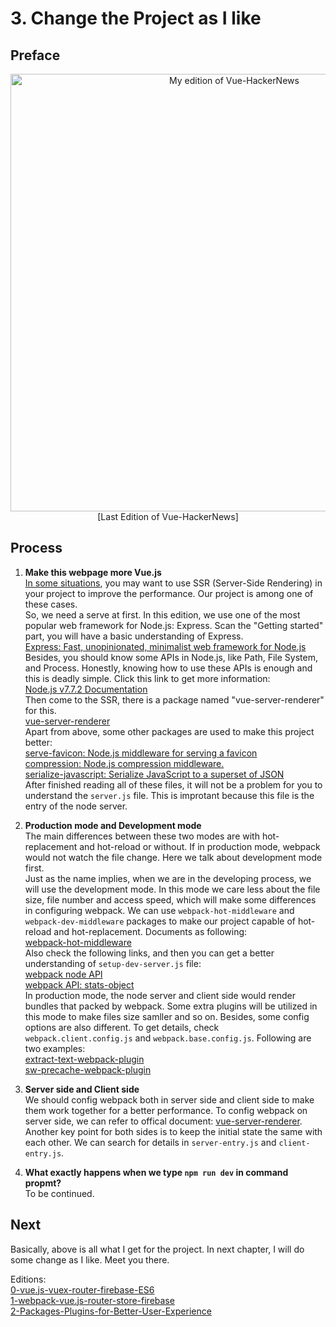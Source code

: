 # 3. Change the Project as I like

## Preface

<p align="center">
    <img src="./public/last-edition-resize.gif" width="700px" alt="My edition of Vue-HackerNews" >
    <br/>
    [Last Edition of Vue-HackerNews]
</p>

## Process
1. **Make this webpage more Vue.js**  
[In some situations](https://vuejs.org/v2/guide/ssr.html), you may want to use SSR (Server-Side Rendering) in your project to improve the performance. Our project is among one of these cases.  
So, we need a serve at first. In this edition, we use one of the most popular web framework for Node.js: Express. Scan the "Getting started" part, you will have a basic understanding of Express.  
[Express: Fast, unopinionated, minimalist web framework for Node.js](http://expressjs.com/)  
Besides, you should know some APIs in Node.js, like Path, File System, and Process. Honestly, knowing how to use these APIs is enough and this is deadly simple. Click this link to get more information:  
[Node.js v7.7.2 Documentation](https://nodejs.org/api/)  
Then come to the SSR, there is a package named "vue-server-renderer" for this.  
[vue-server-renderer](https://www.npmjs.com/package/vue-server-renderer#api)  
Apart from above, some other packages are used to make this project better:  
[serve-favicon: Node.js middleware for serving a favicon](https://www.npmjs.com/package/serve-favicon)  
[compression: Node.js compression middleware.](https://www.npmjs.com/package/compression)  
[serialize-javascript: Serialize JavaScript to a superset of JSON](https://www.npmjs.com/package/serialize-javascript)   
After finished reading all of these files, it will not be a problem for you to understand the `server.js` file. This is improtant because this file is the entry of the node server.    

2. **Production mode and Development mode**  
The main differences between these two modes are with hot-replacement and hot-reload or without. If in production mode, webpack would not watch the file change. Here we talk about development mode first.  
Just as the name implies, when we are in the developing process, we will use the development mode. In this mode we care less about the file size, file number and access speed, which will make some differences in configuring webpack. We can use `webpack-hot-middleware` and `webpack-dev-middleware` packages to make our project capable of hot-reload and hot-replacement. Documents as following:    
[webpack-hot-middleware](https://www.npmjs.com/package/webpack-hot-middleware)  
Also check the following links, and then you can get a better understanding of `setup-dev-server.js` file:  
[webpack node API](https://webpack.js.org/api/node/)  
[webpack API: stats-object](https://webpack.js.org/api/node/#stats-object)  
In production mode, the node server and client side would render bundles that packed by webpack. Some extra plugins will be utilized in this mode to make files size samller and so on. Besides, some config options are also different. To get details, check `webpack.client.config.js` and  `webpack.base.config.js`. Following are two examples:   
[extract-text-webpack-plugin](https://www.npmjs.com/package/extract-text-webpack-plugin)  
[sw-precache-webpack-plugin](https://www.npmjs.com/package/sw-precache-webpack-plugin)  
3. **Server side and Client side**  
We should config webpack both in server side and client side to make them work together for a better performance. To config webpack on server side, we can refer to offical document:
[vue-server-renderer](https://www.npmjs.com/package/vue-server-renderer). Another key point for both sides is to keep the initial state the same with each other. We can search for details in `server-entry.js` and `client-entry.js`.  

4. **What exactly happens when we type `npm run dev` in command propmt?**  
To be continued.

## Next
Basically, above is all what I get for the project. In next chapter, I will do some change as I like. Meet you there.

Editions:  
 [0-vue.js-vuex-router-firebase-ES6](/tutorials/0-vue.js-vuex-router)   
[1-webpack-vue.js-router-store-firebase](/tutorials/1-webpack-vue.js-router-store-firebase)    
[2-Packages-Plugins-for-Better-User-Experience](/tutorials/2-Packages-Plugins-for-Better-User-Experience)
